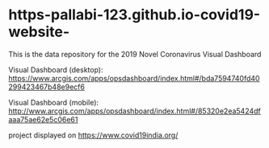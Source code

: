 # https-pallabi-123.github.io-covid19-website-
This is the data repository for the 2019 Novel Coronavirus Visual Dashboard 


Visual Dashboard (desktop): https://www.arcgis.com/apps/opsdashboard/index.html#/bda7594740fd40299423467b48e9ecf6

Visual Dashboard (mobile): http://www.arcgis.com/apps/opsdashboard/index.html#/85320e2ea5424dfaaa75ae62e5c06e61

project displayed on
https://www.covid19india.org/


